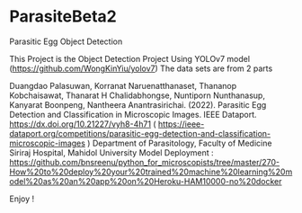 # ParasiteBeta2

Parasitic Egg Object Detection

This Project is the Object Detection Project Using YOLOv7 model (https://github.com/WongKinYiu/yolov7) The data sets are from 2 parts

Duangdao Palasuwan, Korranat Naruenatthanaset, Thananop Kobchaisawat, Thanarat H Chalidabhongse, Nuntiporn Nunthanasup, Kanyarat Boonpeng, Nantheera Anantrasirichai. (2022). Parasitic Egg Detection and Classification in Microscopic Images. IEEE Dataport. https://dx.doi.org/10.21227/vyh8-4h71 ( https://ieee-dataport.org/competitions/parasitic-egg-detection-and-classification-microscopic-images )
Department of Parasitology, Faculty of Medicine Siriraj Hospital, Mahidol University
Model Deployment : https://github.com/bnsreenu/python_for_microscopists/tree/master/270-How%20to%20deploy%20your%20trained%20machine%20learning%20model%20as%20an%20app%20on%20Heroku-HAM10000-no%20docker

Enjoy !
